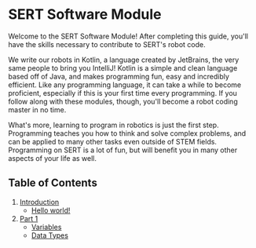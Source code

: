 # SERT Software Module

Welcome to the SERT Software Module! After completing this guide, you'll have the skills necessary
to contribute to SERT's robot code.

We write our robots in Kotlin, a language created by JetBrains, the very same people to bring you
IntelliJ! Kotlin is a simple and clean language based off of Java, and makes programming fun, easy
and incredibly efficient. Like any programming language, it can take a while to become proficient,
especially if this is your first time every programming. If you follow along with these modules,
though, you'll become a robot coding master in no time.

What's more, learning to program in robotics is just the first step. Programming teaches you how
to think and solve complex problems, and can be applied to many other tasks even outside of STEM
fields. Programming on SERT is a lot of fun, but will benefit you in many other aspects of your
life as well.

## Table of Contents

1. [Introduction](src/main/instructions/introduction)
    - [Hello world!](src/main/instructions/introduction/1-HELLO_WORLD.md)
2. [Part 1](src/main/instructions/part1)
    - [Variables](src/main/instructions/part1/1-VARIABLES.md)
    - [Data Types](src/main/instructions/part1/2-DATA_TYPES.md)
